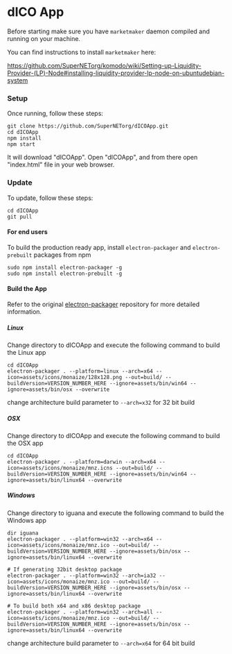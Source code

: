 # dICO App

Before starting make sure you have `marketmaker` daemon compiled and running on your machine.

You can find instructions to install `marketmaker` here:

https://github.com/SuperNETorg/komodo/wiki/Setting-up-Liquidity-Provider-(LP)-Node#installing-liquidity-provider-lp-node-on-ubuntudebian-system

### Setup
Once running, follow these steps:
```shell
git clone https://github.com/SuperNETorg/dICOApp.git
cd dICOApp
npm install
npm start
```

It will download "dICOApp". Open "dICOApp", and from there open "index.html" file in your web browser.

### Update
To update, follow these steps:
```shell
cd dICOApp
git pull
```

#### For end users

To build the production ready app, install `electron-packager` and `electron-prebuilt` packages from npm
```shell
sudo npm install electron-packager -g
sudo npm install electron-prebuilt -g
```

#### **Build the App**
Refer to the original [electron-packager](https://github.com/electron-userland/electron-packager) repository for more detailed information.

##### Linux
Change directory to dICOApp and execute the following command to build the Linux app
```shell
cd dICOApp
electron-packager . --platform=linux --arch=x64 --icon=assets/icons/monaize/128x128.png --out=build/ --buildVersion=VERSION_NUMBER_HERE --ignore=assets/bin/win64 --ignore=assets/bin/osx --overwrite
```
change architecture build parameter to ```--arch=x32``` for 32 bit build

##### OSX
Change directory to dICOApp and execute the following command to build the OSX app
```shell
cd dICOApp
electron-packager . --platform=darwin --arch=x64 --icon=assets/icons/monaize/mnz.icns --out=build/ --buildVersion=VERSION_NUMBER_HERE --ignore=assets/bin/win64 --ignore=assets/bin/linux64 --overwrite
```

##### Windows
Change directory to iguana and execute the following command to build the Windows app
```shell
dir iguana
electron-packager . --platform=win32 --arch=x64 --icon=assets/icons/monaize/mnz.ico --out=build/ --buildVersion=VERSION_NUMBER_HERE --ignore=assets/bin/osx --ignore=assets/bin/linux64 --overwrite

# If generating 32bit desktop package
electron-packager . --platform=win32 --arch=ia32 --icon=assets/icons/monaize/mnz.ico --out=build/ --buildVersion=VERSION_NUMBER_HERE --ignore=assets/bin/osx --ignore=assets/bin/linux64 --overwrite

# To build both x64 and x86 desktop package
electron-packager . --platform=win32 --arch=all --icon=assets/icons/monaize/mnz.ico --out=build/ --buildVersion=VERSION_NUMBER_HERE --ignore=assets/bin/osx --ignore=assets/bin/linux64 --overwrite
```
change architecture build parameter to ```--arch=x64``` for 64 bit build
